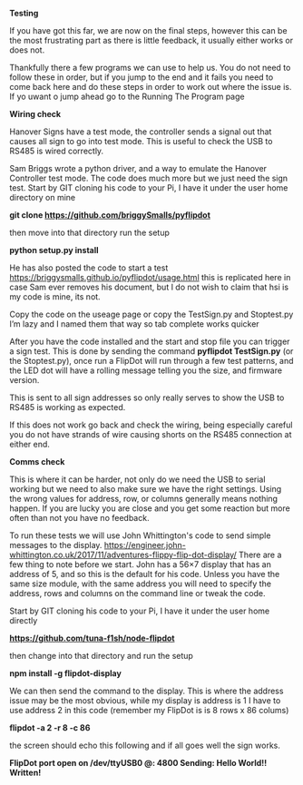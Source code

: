 **Testing**

If you have got this far, we are now on the final steps, however this can be the most frustrating part as there is little feedback, it usually either works or does not.

Thankfully there a few programs we can use to help us.  You do not need to follow these in order, but if you jump to the end and it fails you need to come back here and do these steps in order to work out where the issue is.  If yo uwant o jump ahead go to the Running The Program page

**Wiring check**

Hanover Signs have a test mode, the controller sends a signal out that causes all sign to go into test mode.  This is useful to check the USB to RS485 is wired correctly.  

Sam Briggs wrote a python driver, and a way to emulate the Hanover Controller test mode.  The code does much more but we just need the sign test.  Start by GIT cloning his code to your Pi, I have it under the user home directory on mine

**git clone https://github.com/briggySmalls/pyflipdot**

then move into that directory run the setup 

**python setup.py install**

He has also posted the code to start a test  https://briggysmalls.github.io/pyflipdot/usage.html  this is replicated here in case Sam ever removes his document, but I do not wish to claim that hsi is my code is mine, its not.

Copy the code on the useage page or copy the TestSign.py and Stoptest.py   I’m lazy and I named them that way so tab complete works quicker

After you have the code installed and the start and stop file you can trigger a sign test.  This is done by sending the command **pyflipdot TestSign.py**  (or the Stoptest.py), once run  a FlipDot will run through a few test patterns, and the LED dot will have a rolling message telling you the size, and firmware version.  

This is sent to all sign addresses so only really serves to show the USB to RS485 is working as expected.

If this does not work go back and check the wiring, being especially careful you do not have strands of wire causing shorts on the RS485 connection at either end.


**Comms check**

This is where it can be harder, not only do we need the USB to serial working but we need to also make sure we have the right settings.  Using the wrong values for address, row, or columns generally means nothing happen.  If you are lucky you are close and you get some reaction but more often than not you have no feedback.

To run these tests we will use   John Whittington's code to send simple messages to the display.  https://engineer.john-whittington.co.uk/2017/11/adventures-flippy-flip-dot-display/
There are a few thing to note before we start.  John has a 56×7 display that has an address of 5, and so this is the default for his code.   Unless you have the same size module, with the same address you will need to specify the address, rows and columns on the command line or tweak the code.

Start by GIT cloning his code to your Pi, I have it under the user home directly 

**https://github.com/tuna-f1sh/node-flipdot**

then change into that directory and run the setup 

**npm install -g flipdot-display**

We can then send the command to the display.   This is where the address issue may be the most obvious, while my display is address is 1 I have to use address 2 in this code (remember my FlipDot is is 8 rows x 86 colums) 

**flipdot -a 2 -r 8 -c 86**

the screen should echo this following and if all goes well the sign works.

**FlipDot port open on /dev/ttyUSB0 @: 4800
Sending: Hello World!! 
Written!**



